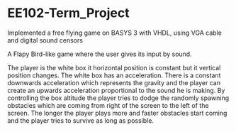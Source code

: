 # EE102-Term_Project
Implemented a free flying game on BASYS 3 with VHDL, using VGA cable and digital sound censors

A Flapy Bird-like game where the user gives its input by sound. 

The player is the white box it horizontal position is constant but it vertical position changes.
The white box has an acceleration. There is a constant downwards acceleration which
represents the gravity and the player can create an upwards acceleration proportional to the
sound he is making. By controlling the box altitude the player tries to dodge the randomly
spawning obstacles which are coming from right of the screen to the left of the screen. The
longer the player plays more and faster obstacles start coming and the player tries to survive
as long as possible.
